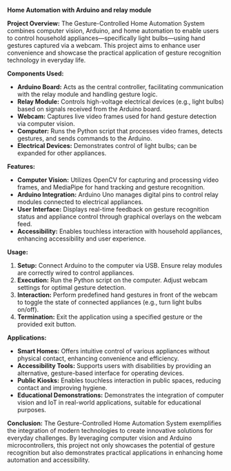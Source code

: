 **Home Automation with Arduino and relay module**

**Project Overview:**
The Gesture-Controlled Home Automation System combines computer vision, Arduino, and home automation to enable users to control household appliances—specifically light bulbs—using hand gestures captured via a webcam. This project aims to enhance user convenience and showcase the practical application of gesture recognition technology in everyday life.

**Components Used:**
- **Arduino Board:** Acts as the central controller, facilitating communication with the relay module and handling gesture logic.
- **Relay Module:** Controls high-voltage electrical devices (e.g., light bulbs) based on signals received from the Arduino board.
- **Webcam:** Captures live video frames used for hand gesture detection via computer vision.
- **Computer:** Runs the Python script that processes video frames, detects gestures, and sends commands to the Arduino.
- **Electrical Devices:** Demonstrates control of light bulbs; can be expanded for other appliances.

**Features:**
- **Computer Vision:** Utilizes OpenCV for capturing and processing video frames, and MediaPipe for hand tracking and gesture recognition.
- **Arduino Integration:** Arduino Uno manages digital pins to control relay modules connected to electrical appliances.
- **User Interface:** Displays real-time feedback on gesture recognition status and appliance control through graphical overlays on the webcam feed.
- **Accessibility:** Enables touchless interaction with household appliances, enhancing accessibility and user experience.

**Usage:**
1. **Setup:** Connect Arduino to the computer via USB. Ensure relay modules are correctly wired to control appliances.
2. **Execution:** Run the Python script on the computer. Adjust webcam settings for optimal gesture detection.
3. **Interaction:** Perform predefined hand gestures in front of the webcam to toggle the state of connected appliances (e.g., turn light bulbs on/off).
4. **Termination:** Exit the application using a specified gesture or the provided exit button.

**Applications:**
- **Smart Homes:** Offers intuitive control of various appliances without physical contact, enhancing convenience and efficiency.
- **Accessibility Tools:** Supports users with disabilities by providing an alternative, gesture-based interface for operating devices.
- **Public Kiosks:** Enables touchless interaction in public spaces, reducing contact and improving hygiene.
- **Educational Demonstrations:** Demonstrates the integration of computer vision and IoT in real-world applications, suitable for educational purposes.

**Conclusion:**
The Gesture-Controlled Home Automation System exemplifies the integration of modern technologies to create innovative solutions for everyday challenges. By leveraging computer vision and Arduino microcontrollers, this project not only showcases the potential of gesture recognition but also demonstrates practical applications in enhancing home automation and accessibility.
